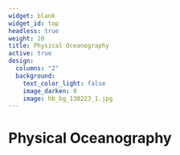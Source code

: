 ```yaml
---
widget: blank
widget_id: top
headless: true
weight: 10
title: Physical Oceanography
active: true
design:
  columns: "2"
  background:
    text_color_light: false
    image_darken: 0
    image: hb_bg_130223_1.jpg
---
```

# Physical Oceanography